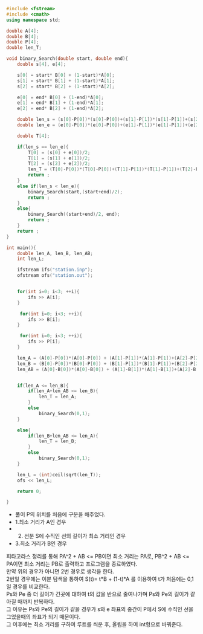 ```c++
#include <fstream>
#include <cmath>
using namespace std;

double A[4];
double B[4];
double P[4];
double len_T;

void binary_Search(double start, double end){
    double s[4], e[4];

    s[0] = start* B[0] + (1-start)*A[0];
    s[1] = start* B[1] + (1-start)*A[1];
    s[2] = start* B[2] + (1-start)*A[2];

    e[0] = end* B[0] + (1-end)*A[0];
    e[1] = end* B[1] + (1-end)*A[1];
    e[2] = end* B[2] + (1-end)*A[2];

    double len_s = (s[0]-P[0])*(s[0]-P[0])+(s[1]-P[1])*(s[1]-P[1])+(s[2]-P[2])*(s[2]-P[2]);
    double len_e = (e[0]-P[0])*(e[0]-P[0])+(e[1]-P[1])*(e[1]-P[1])+(e[2]-P[2])*(e[2]-P[2]);

    double T[4];

    if(len_s == len_e){
        T[0] = (s[0] + e[0])/2;
        T[1] = (s[1] + e[1])/2;
        T[2] = (s[2] + e[2])/2;
        len_T = (T[0]-P[0])*(T[0]-P[0])+(T[1]-P[1])*(T[1]-P[1])+(T[2]-P[2])*(T[2]-P[2]);
        return ;
    }
    else if(len_s < len_e){
        binary_Search(start,(start+end)/2);
        return ;
    }
    else{
        binary_Search((start+end)/2, end);
        return ;
    }
    return ;
}

int main(){
    double len_A, len_B, len_AB;
    int len_L;

    ifstream ifs("station.inp");
    ofstream ofs("station.out");


    for(int i=0; i<3; ++i){
        ifs >> A[i];
    }

     for(int i=0; i<3; ++i){
        ifs >> B[i];
    }

     for(int i=0; i<3; ++i){
        ifs >> P[i];
    }

    len_A = (A[0]-P[0])*(A[0]-P[0]) + (A[1]-P[1])*(A[1]-P[1])+(A[2]-P[2])*(A[2]-P[2]);
    len_B = (B[0]-P[0])*(B[0]-P[0]) + (B[1]-P[1])*(B[1]-P[1])+(B[2]-P[2])*(B[2]-P[2]);
    len_AB = (A[0]-B[0])*(A[0]-B[0]) + (A[1]-B[1])*(A[1]-B[1])+(A[2]-B[2])*(A[2]-B[2]);


    if(len_A <= len_B){
        if(len_A+len_AB <= len_B){
            len_T = len_A;
        }
        else
            binary_Search(0,1);
    }

    else{
        if(len_B+len_AB <= len_A){
            len_T = len_B;
        }
        else
            binary_Search(0,1);
    }

    len_L = (int)ceil(sqrt(len_T));
    ofs << len_L;

    return 0;

}

```

+ 풀이
 P의 위치를 처음에 구분을 해주었다. 
 + 1.최소 거리가 A인 경우
 + 2. 선분 S에 수직인 선의 길이가 최소 거리인 경우
 + 3.최소 거리가 B인 경우   
 
피타고라스 정리를 통해 PA^2 + AB <= PB이면 최소 거리는 PA로, PB^2 + AB <= PA이면 최소 거리는 PB로 출력하고 프로그램을 종료하였다.   
만약 위의 경우가 아니면 2번 경우로 생각을 한다.    
2번일 경우에는 이분 탐색을 통하여 S(t)= t*B + (1-t)*A  를 이용하여 t가 처음에는 0,1일 경우를 비교한다.  
Ps와 Pe 중 더 길이가 긴곳에 대하여 t의 값을 반으로 줄여나가며 Ps와 Pe의 길이가 같아질 때까지 반복하다.    
그 이유는 Ps와 Pe의 길이가 같을 경우가 s와 e 좌표의 중간이 P에서 S에 수직인 선을 그었을때의 좌표가 되기 때문이다.      
그 이후에는 최소 거리를 구하여 루트를 씌운 후, 올림을 하여 int형으로 바꿔준다.
